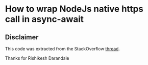 # How to wrap NodeJs native https call in async-await

## Disclaimer
This code was extracted from the StackOverflow [thread](https://stackoverflow.com/questions/52951091/how-to-use-async-await-with-https-post-request).

Thanks for Rishikesh Darandale
